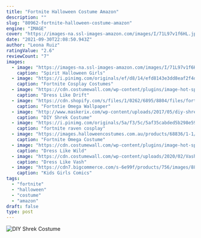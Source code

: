 ```yaml
---
title: "Fortnite Halloween Costume Amazon"
description: ""
slug: "80962-fortnite-halloween-costume-amazon"
engine: "IMAGE"
cover: "https://images-na.ssl-images-amazon.com/images/I/71L97v1f6HL.jpg"
date: "2021-09-30T22:08:50.943Z"
author: "Leona Ruiz"
ratingValue: "2.6"
reviewCount: "7"
images:
  - image: "https://images-na.ssl-images-amazon.com/images/I/71L97v1f6HL.jpg"
    caption: "Spirit Halloween Girls"
  - image: "https://i.pinimg.com/originals/ef/d8/14/efd8143e3dd8eaf2f4dad3c2ca0df494.jpg"
    caption: "Fortnite Cosplay Costumes"
  - image: "https://cdn.costumewall.com/wp-content/plugins/image-hot-spotter/images/DriftCosplayCostume.jpg"
    caption: "Dress Like Drift"
  - image: "https://cdn.shopify.com/s/files/1/0262/6895/8804/files/fortnite_omega05_2048x2048.jpg?v=1568773881"
    caption: "Fortntie Omega Wallpaper"
  - image: "http://www.maskerix.com/wp-content/uploads/2017/05/diy-shrek-halloween-costume-idea.jpg"
    caption: "DIY Shrek Costume"
  - image: "https://i.pinimg.com/originals/5a/f3/5c/5af35cabded5b298e59b47b41ad5c8d0.jpg"
    caption: "fortnite raven cosplay"
  - image: "https://images.halloweencostumes.com.au/products/68836/1-1/fortnite-boys-omega-costume.jpg"
    caption: "Fortnite Omega Costume"
  - image: "https://cdn.costumewall.com/wp-content/plugins/image-hot-spotter/images/WildCardCostumeCosplay.jpg"
    caption: "Dress Like Wild"
  - image: "https://cdn.costumewall.com/wp-content/uploads/2020/02/Vash-the-Stampede.png"
    caption: "Dress Like Vash"
  - image: "https://cdn7.bigcommerce.com/s-6e99f/products/756/images/8878/Spider-Gwen-girls002__70743.1527320737.500.659.jpg?c=2"
    caption: "Kids Girls Comics"
tags:
  - "fortnite"
  - "halloween"
  - "costume"
  - "amazon"
draft: false
type: post
---
```



![DIY Shrek Costume](http://www.maskerix.com/wp-content/uploads/2017/05/diy-shrek-halloween-costume-idea.jpg "DIY Shrek Costume")


<!--inArticleAds-->

<!--galleryOne-->


<!--inArticleAds-->

<!--galleryTwo-->


<!--galleryThree-->

